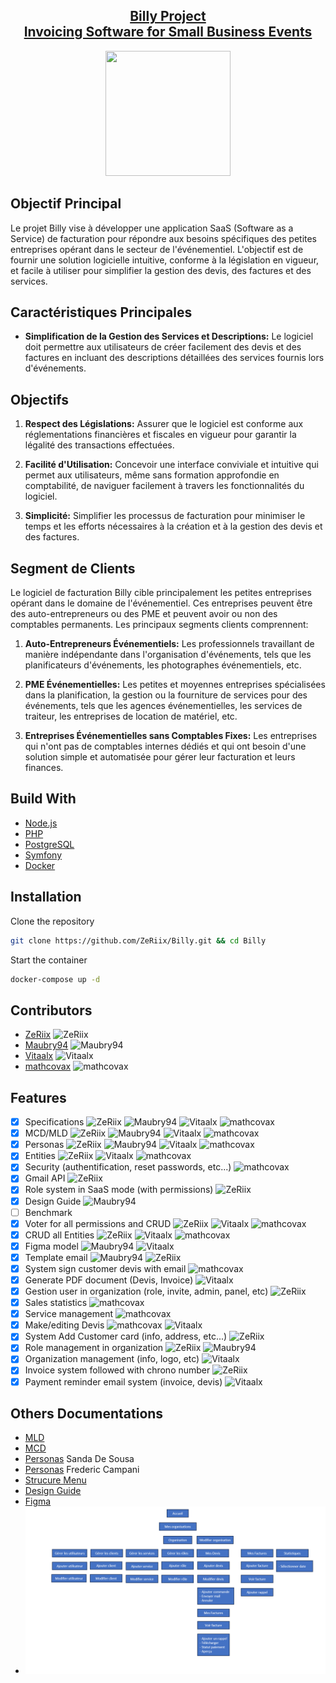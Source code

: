 <h2 align="center">
  <a href="https://billy.campani.fr/" alt="billy url">Billy Project <br/> Invoicing Software for Small Business Events</a>
</h2>
<div align="center">
 <img src="https://billy.campani.fr/assets/images/billy.png" width="200" height="200" />
</div>

## Objectif Principal

Le projet Billy vise à développer une application SaaS (Software as a Service) de facturation pour répondre aux besoins spécifiques des petites entreprises opérant dans le secteur de l'événementiel. L'objectif est de fournir une solution logicielle intuitive, conforme à la législation en vigueur, et facile à utiliser pour simplifier la gestion des devis, des factures et des services.

## Caractéristiques Principales

-   **Simplification de la Gestion des Services et Descriptions:** Le logiciel doit permettre aux utilisateurs de créer facilement des devis et des factures en incluant des descriptions détaillées des services fournis lors d'événements.

## Objectifs

1. **Respect des Législations:** Assurer que le logiciel est conforme aux réglementations financières et fiscales en vigueur pour garantir la légalité des transactions effectuées.

2. **Facilité d'Utilisation:** Concevoir une interface conviviale et intuitive qui permet aux utilisateurs, même sans formation approfondie en comptabilité, de naviguer facilement à travers les fonctionnalités du logiciel.

3. **Simplicité:** Simplifier les processus de facturation pour minimiser le temps et les efforts nécessaires à la création et à la gestion des devis et des factures.

## Segment de Clients

Le logiciel de facturation Billy cible principalement les petites entreprises opérant dans le domaine de l'événementiel. Ces entreprises peuvent être des auto-entrepreneurs ou des PME et peuvent avoir ou non des comptables permanents. Les principaux segments clients comprennent:

1. **Auto-Entrepreneurs Événementiels:** Les professionnels travaillant de manière indépendante dans l'organisation d'événements, tels que les planificateurs d'événements, les photographes événementiels, etc.

2. **PME Événementielles:** Les petites et moyennes entreprises spécialisées dans la planification, la gestion ou la fourniture de services pour des événements, tels que les agences événementielles, les services de traiteur, les entreprises de location de matériel, etc.

3. **Entreprises Événementielles sans Comptables Fixes:** Les entreprises qui n'ont pas de comptables internes dédiés et qui ont besoin d'une solution simple et automatisée pour gérer leur facturation et leurs finances.

## Build With

-   [Node.js](https://nodejs.org/en/)
-   [PHP](https://www.php.net/)
-   [PostgreSQL](https://www.postgresql.org/)
-   [Symfony](https://symfony.com/)
-   [Docker](https://www.docker.com/)

## Installation

Clone the repository

```bash
git clone https://github.com/ZeRiix/Billy.git && cd Billy
```

Start the container

```bash
docker-compose up -d
```

## Contributors

-   [ZeRiix](https://github.com/ZeRiix) <img src="https://avatars.githubusercontent.com/u/70342449?v=4" width="16" alt="ZeRiix"/>
-   [Maubry94](https://github.com/Maubry94) <img src="https://avatars.githubusercontent.com/u/58041322?v=4" width="16" alt="Maubry94"/>
-   [Vitaalx](https://github.com/Vitaalx) <img src="https://avatars.githubusercontent.com/u/74609430?v=4" width="16" alt="Vitaalx"/>
-   [mathcovax](https://github.com/mathcovax) <img src="https://avatars.githubusercontent.com/u/98911237?v=4" width="16" alt="mathcovax"/>

## Features

-   [x] Specifications <img src="https://avatars.githubusercontent.com/u/70342449?v=4" width="16" alt="ZeRiix"/> <img src="https://avatars.githubusercontent.com/u/58041322?v=4" width="16" alt="Maubry94"/> <img src="https://avatars.githubusercontent.com/u/74609430?v=4" width="16" alt="Vitaalx"/> <img src="https://avatars.githubusercontent.com/u/98911237?v=4" width="16" alt="mathcovax"/>
-   [x] MCD/MLD <img src="https://avatars.githubusercontent.com/u/70342449?v=4" width="16" alt="ZeRiix"/> <img src="https://avatars.githubusercontent.com/u/58041322?v=4" width="16" alt="Maubry94"/> <img src="https://avatars.githubusercontent.com/u/74609430?v=4" width="16" alt="Vitaalx"/> <img src="https://avatars.githubusercontent.com/u/98911237?v=4" width="16" alt="mathcovax"/>
-   [x] Personas <img src="https://avatars.githubusercontent.com/u/70342449?v=4" width="16" alt="ZeRiix"/> <img src="https://avatars.githubusercontent.com/u/58041322?v=4" width="16" alt="Maubry94"/> <img src="https://avatars.githubusercontent.com/u/74609430?v=4" width="16" alt="Vitaalx"/> <img src="https://avatars.githubusercontent.com/u/98911237?v=4" width="16" alt="mathcovax"/>
-   [x] Entities <img src="https://avatars.githubusercontent.com/u/70342449?v=4" width="16" alt="ZeRiix"/> <img src="https://avatars.githubusercontent.com/u/74609430?v=4" width="16" alt="Vitaalx"/> <img src="https://avatars.githubusercontent.com/u/98911237?v=4" width="16" alt="mathcovax"/>
-   [x] Security (authentification, reset passwords, etc...) <img src="https://avatars.githubusercontent.com/u/98911237?v=4" width="16" alt="mathcovax"/>
-   [x] Gmail API <img src="https://avatars.githubusercontent.com/u/70342449?v=4" width="16" alt="ZeRiix"/>
-   [x] Role system in SaaS mode (with permissions) <img src="https://avatars.githubusercontent.com/u/70342449?v=4" width="16" alt="ZeRiix"/>
-   [x] Design Guide <img src="https://avatars.githubusercontent.com/u/58041322?v=4" width="16" alt="Maubry94"/>
-   [ ] Benchmark
-   [x] Voter for all permissions and CRUD <img src="https://avatars.githubusercontent.com/u/70342449?v=4" width="16" alt="ZeRiix"/> <img src="https://avatars.githubusercontent.com/u/74609430?v=4" width="16" alt="Vitaalx"/> <img src="https://avatars.githubusercontent.com/u/98911237?v=4" width="16" alt="mathcovax"/>
-   [x] CRUD all Entities <img src="https://avatars.githubusercontent.com/u/70342449?v=4" width="16" alt="ZeRiix"/> <img src="https://avatars.githubusercontent.com/u/74609430?v=4" width="16" alt="Vitaalx"/> <img src="https://avatars.githubusercontent.com/u/98911237?v=4" width="16" alt="mathcovax"/>
-   [x] Figma model <img src="https://avatars.githubusercontent.com/u/58041322?v=4" width="16" alt="Maubry94"/> <img src="https://avatars.githubusercontent.com/u/74609430?v=4" width="16" alt="Vitaalx"/>
-   [x] Template email <img src="https://avatars.githubusercontent.com/u/58041322?v=4" width="16" alt="Maubry94"/> <img src="https://avatars.githubusercontent.com/u/70342449?v=4" width="16" alt="ZeRiix"/>
-   [x] System sign customer devis with email <img src="https://avatars.githubusercontent.com/u/98911237?v=4" width="16" alt="mathcovax"/>
-   [x] Generate PDF document (Devis, Invoice) <img src="https://avatars.githubusercontent.com/u/74609430?v=4" width="16" alt="Vitaalx"/>
-   [x] Gestion user in organization (role, invite, admin, panel, etc) <img src="https://avatars.githubusercontent.com/u/70342449?v=4" width="16" alt="ZeRiix"/>
-   [x] Sales statistics <img src="https://avatars.githubusercontent.com/u/98911237?v=4" width="16" alt="mathcovax"/>
-   [x] Service management <img src="https://avatars.githubusercontent.com/u/98911237?v=4" width="16" alt="mathcovax"/>
-   [x] Make/editing Devis <img src="https://avatars.githubusercontent.com/u/98911237?v=4" width="16" alt="mathcovax"/> <img src="https://avatars.githubusercontent.com/u/74609430?v=4" width="16" alt="Vitaalx"/>
-   [x] System Add Customer card (info, address, etc...) <img src="https://avatars.githubusercontent.com/u/70342449?v=4" width="16" alt="ZeRiix"/>
-   [x] Role management in organization <img src="https://avatars.githubusercontent.com/u/70342449?v=4" width="16" alt="ZeRiix"/> <img src="https://avatars.githubusercontent.com/u/58041322?v=4" width="16" alt="Maubry94"/>
-   [x] Organization management (info, logo, etc) <img src="https://avatars.githubusercontent.com/u/74609430?v=4" width="16" alt="Vitaalx"/>
-   [x] Invoice system followed with chrono number <img src="https://avatars.githubusercontent.com/u/70342449?v=4" width="16" alt="ZeRiix"/>
-   [x] Payment reminder email system (invoice, devis) <img src="https://avatars.githubusercontent.com/u/74609430?v=4" width="16" alt="Vitaalx"/>

## Others Documentations

- [MLD](documentation/database/mld.drawio)
- [MCD](documentation/database/mcd.drawio)
- [Personas](documentation/persona.md) Sanda De Sousa
- [Personas](documentation/persona2.md) Frederic Campani
- [Strucure Menu](documentation/structure_menu.png)
- [Design Guide](https://billy.campani.fr/design-guide)
- [Figma](https://www.figma.com/file/eHYmv2jk89fwDYUmCmBE5N/Maquette?type=design&node-id=0:1&mode=design&t=a7yLhPvVe4JKxSV4-1)
- <img src="documentation/structure_menu.png"/>
